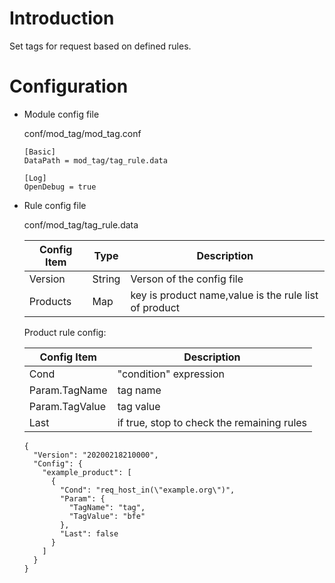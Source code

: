 # Introduction 

Set tags for request based on defined rules.

# Configuration

- Module config file

  conf/mod_tag/mod_tag.conf

  ```
  [Basic]
  DataPath = mod_tag/tag_rule.data

  [Log]
  OpenDebug = true
  ```

- Rule config file

  conf/mod_tag/tag_rule.data

  | Config Item | Type   | Description                                             |
  | ----------- | ------ | ------------------------------------------------------- |
  | Version     | String | Verson of the config file                                   |
  | Products    | Map    | key is product name,value is the rule list of product   |
  
  Product rule config:

  | Config Item    | Description                                |
  | -------------- | ------------------------------------------ |
  | Cond           | "condition" expression                     |
  | Param.TagName  | tag name                                   |
  | Param.TagValue | tag value                                  |
  | Last           | if true, stop to check the remaining rules |

  ```
  {
    "Version": "20200218210000",
    "Config": {
      "example_product": [
        {
          "Cond": "req_host_in(\"example.org\")",
          "Param": {
            "TagName": "tag",
            "TagValue": "bfe"
          },
          "Last": false
        }
      ]
    }
  }
  ```

  

